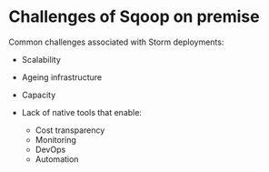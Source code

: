 # Challenges of Sqoop on premise  

Common challenges associated with Storm deployments:

* Scalability  
* Ageing infrastructure  
* Capacity  
* Lack of native tools that enable:  

  * Cost transparency  
  * Monitoring  
  * DevOps  
  * Automation  
